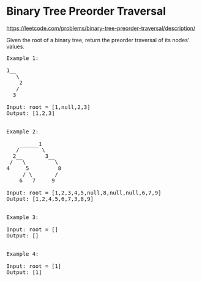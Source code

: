 # Binary Tree Preorder Traversal
https://leetcode.com/problems/binary-tree-preorder-traversal/description/

Given the root of a binary tree, return the preorder traversal of its nodes' values.

 
<pre>
Example 1:

1__
   \
    2
   /
  3

Input: root = [1,null,2,3]
Output: [1,2,3]


Example 2:

    ______1
   /       \
  2__       3__
 /   \         \
4     5         8
     / \       /
    6   7     9

Input: root = [1,2,3,4,5,null,8,null,null,6,7,9]
Output: [1,2,4,5,6,7,3,8,9]


Example 3:

Input: root = []
Output: []


Example 4:

Input: root = [1]
Output: [1]
</pre>